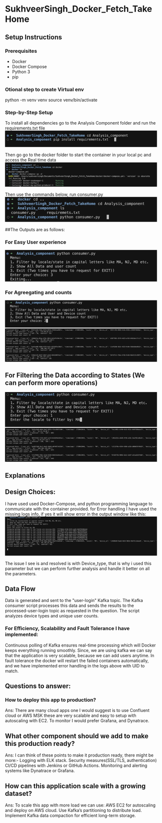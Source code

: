 # SukhveerSingh_Docker_Fetch_TakeHome

## Setup Instructions

### Prerequisites
- Docker
- Docker Compose
- Python 3
- pip
### Otional step to create Virtual env 
python -m venv venv
source venv/bin/activate 

### Step-by-Step Setup
To install all dependencies go to the Analysis Component folder and run the requirements.txt file
![Outputs_Terminal](Outputs_Terminal/1.png)

Then go go to the docker folder to start the container in your local pc and access the Real time data
![Outputs_Terminal](Outputs_Terminal/2.png)

Then use the commands below, run consumer.py 
![Outputs_Terminal](Outputs_Terminal/3.png)


##The Outputs are as follows: 
### For Easy User experience
![Outputs_Terminal](Outputs_Terminal/6.png)
### For Agreegating and counts
![Outputs_Terminal](Outputs_Terminal/4.png)
![Outputs_Terminal](Outputs_Terminal/5.png)

## For Filtering the Data according to States (We can perform more operations)
![Outputs_Terminal](Outputs_Terminal/7.png)
![Outputs_Terminal](Outputs_Terminal/8.png)


## Explanations
## Design Choices:
I have used used Docker-Compose, and python programming language to communicate with the container provided.
for Error handling I have used the missing logs info, if yes it will show error in the output window like this: 
![Outputs_Terminal](Outputs_Terminal/9.png)

The issue I see is and resolved is with Device_type, that is why i used this parameter but we can perform further analysis and handle it better on all the parameters.

## Data Flow
Data is generated and sent to the "user-login" Kafka topic.
The Kafka consumer script processes this data and sends the results to the processed-user-login topic as requested in the question.
The script analyzes device types and unique user counts.

### For Efficiency, Scalability and Fault Tolerance I have implemented:
Continuous polling of Kafka ensures real-time processing which will Docker keeps everything running smoothly.
Since, we are using kafka we can say that the application is very scalable, because we can add users anytime. 
In fault tolerance the docker will restart the failed containers automatically, and we have implemented error handling in the logs above with UID to match. 

## Questions to answer: 
### How to deploy this app to production?
Ans: There are many cloud apps one I would suggest is to use Confluent cloud or AWS MSK these are very scalable and easy to setup with autoscaling with EC2.
To monitor I would prefer Grafana, and Dynatrace. 

## What other component should we add to make this production ready?
Ans: I can think of these points to make it production ready, there might be more:- 
Logging with ELK stack.
Security measures(SSL/TLS, authentication)
CI/CD pipelines with Jenkins or GitHub Actions.
Monitoring and alerting systems like Dynatrace or Grafana.

## How can this application scale with a growing dataset?
Ans: To scale this app with more load we can use:
AWS EC2 for autoscaling and deploy on AWS cloud.
Use Kafka’s partitioning to distribute load.
Implement Kafka data compaction for efficient long-term storage.

























